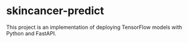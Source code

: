 # skincancer-predict

This project is an implementation of deploying TensorFlow models with Python and FastAPI.